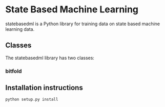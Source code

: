 # State Based Machine Learning
statebasedml is a Python library for training data on state based machine learning data. 

## Classes
The statebasedml library has two classes:

### bitfold

Installation instructions
-------------------------

	python setup.py install